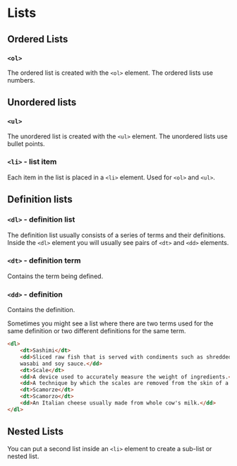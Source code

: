 # Lists

## Ordered Lists

### `<ol>`

The ordered list is created with the `<ol>` element. The ordered lists use numbers.

## Unordered lists

### `<ul>`

The unordered list is created with the `<ul>` element. The unordered lists use bullet points.

### `<li>` - list item

Each item in the list is placed in a `<li>` element. Used for `<ol>` and `<ul>`.

## Definition lists

### `<dl>` - definition list

The definition list usually consists of a series of terms and their definitions. Inside the `<dl>` element
you will usually see pairs of `<dt>` and `<dd>` elements.

### `<dt>` - definition term

Contains the term being defined.

### `<dd>` - definition

Contains the definition.

Sometimes you might see a list where there are two terms used for the same definition or two different
definitions for the same term.

```html
<dl>
    <dt>Sashimi</dt>
    <dd>Sliced raw fish that is served with condiments such as shredded daikon radish or ginger root,
    wasabi and soy sauce.</dd>
    <dt>Scale</dt>
    <dd>A device used to accurately measure the weight of ingredients.</dd>
    <dd>A technique by which the scales are removed from the skin of a fish.</dd>
    <dt>Scamorze</dt>
    <dt>Scamorzo</dt>
    <dd>An Italian cheese usually made from whole cow's milk.</dd>
</dl>
```

## Nested Lists

You can put a second list inside an `<li>` element to create a sub-list or nested list.